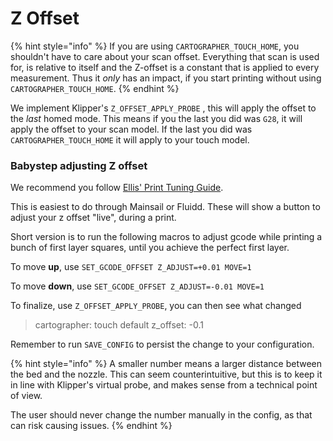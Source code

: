 # Z Offset

{% hint style="info" %}
If you are using `CARTOGRAPHER_TOUCH_HOME`, you shouldn't have to care about your scan offset. Everything that scan is used for, is relative to itself and the Z-offset is a constant that is applied to every measurement. Thus it _only_ has an impact, if you start printing without using `CARTOGRAPHER_TOUCH_HOME`.
{% endhint %}

We implement Klipper's `Z_OFFSET_APPLY_PROBE` , this will apply the offset to the _last_ homed mode. This means if you the last you did was `G28`, it will apply the offset to your scan model. If the last you did was `CARTOGRAPHER_TOUCH_HOME` it will apply to your touch model.

### Babystep adjusting Z offset

We recommend you follow [Ellis' Print Tuning Guide](https://ellis3dp.com/Print-Tuning-Guide/articles/first_layer_squish.html).

This is easiest to do through Mainsail or Fluidd. These will show a button to adjust your z offset "live", during a print.

Short version is to run the following macros to adjust gcode while printing a bunch of first layer squares, until you achieve the perfect first layer.

To move **up**, use `SET_GCODE_OFFSET Z_ADJUST=+0.01 MOVE=1`

To move **down**, use `SET_GCODE_OFFSET Z_ADJUST=-0.01 MOVE=1`&#x20;

To finalize, use `Z_OFFSET_APPLY_PROBE`, you can then see what changed

> cartographer: touch default z\_offset: -0.1

Remember to run `SAVE_CONFIG` to persist the change to your configuration.

{% hint style="info" %}
A smaller number means a larger distance between the bed and the nozzle. This can seem counterintuitive, but this is to keep it in line with Klipper's virtual probe, and makes sense from a technical point of view.

The user should never change the number manually in the config, as that can risk causing issues.
{% endhint %}
